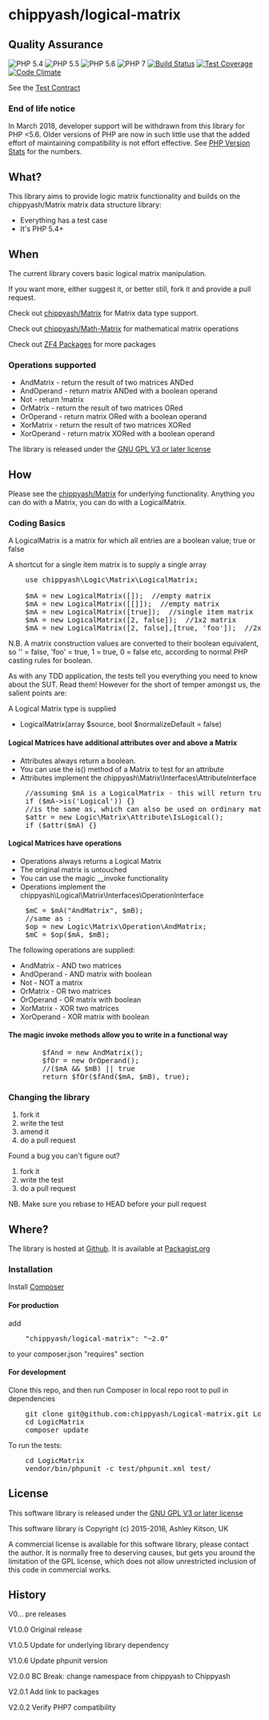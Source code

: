 # chippyash/logical-matrix

## Quality Assurance

![PHP 5.4](https://img.shields.io/badge/PHP-5.4-blue.svg)
![PHP 5.5](https://img.shields.io/badge/PHP-5.5-blue.svg)
![PHP 5.6](https://img.shields.io/badge/PHP-5.6-blue.svg)
![PHP 7](https://img.shields.io/badge/PHP-7-blue.svg)
[![Build Status](https://travis-ci.org/chippyash/Logical-matrix.svg?branch=master)](https://travis-ci.org/chippyash/Logical-matrix)
[![Test Coverage](https://codeclimate.com/github/chippyash/Logical-matrix/badges/coverage.svg)](https://codeclimate.com/github/chippyash/Logical-matrix/coverage)
[![Code Climate](https://codeclimate.com/github/chippyash/Logical-matrix/badges/gpa.svg)](https://codeclimate.com/github/chippyash/Logical-matrix)

See the [Test Contract](https://github.com/chippyash/Logical-matrix/blob/master/docs/Test-Contract.md)

### End of life notice

In March 2018, developer support will be withdrawn from this library for PHP <5.6. Older
versions of PHP are now in such little use that the added effort of maintaining 
compatibility is not effort effective.  See [PHP Version Stats](https://seld.be/notes/php-versions-stats-2017-1-edition)
 for the numbers.

## What?

This library aims to provide logic matrix functionality and builds on the
chippyash/Matrix matrix data structure library:

*  Everything has a test case
*  It's PHP 5.4+

## When

The current library covers basic logical matrix manipulation.

If you want more, either suggest it, or better still, fork it and provide a pull request.

Check out [chippyash/Matrix](https://github.com/chippyash/Matrix) for Matrix data type support.

Check out [chippyash/Math-Matrix](https://github.com/chippyash/Math-Matrix) for mathematical matrix operations

Check out [ZF4 Packages](http://zf4.biz/packages?utm_source=github&utm_medium=web&utm_campaign=blinks&utm_content=logicmatrix) for more packages

### Operations supported

*  AndMatrix - return the result of two matrices ANDed
*  AndOperand - return matrix ANDed with a boolean operand
*  Not - return !matrix
*  OrMatrix - return the result of two matrices ORed
*  OrOperand - return matrix ORed with a boolean operand
*  XorMatrix - return the result of two matrices XORed
*  XorOperand - return matrix XORed with a boolean operand

The library is released under the [GNU GPL V3 or later license](http://www.gnu.org/copyleft/gpl.html)

## How

Please see the [chippyash/Matrix](https://github.com/chippyash/Matrix) for underlying
functionality.  Anything you can do with a Matrix, you can do with a LogicalMatrix.

### Coding Basics

A LogicalMatrix is a matrix for which all entries are a boolean value; true or false

A shortcut for a single item matrix is to supply a single array

<pre>
    use chippyash\Logic\Matrix\LogicalMatrix;

    $mA = new LogicalMatrix([]);  //empty matrix
    $mA = new LogicalMatrix([[]]);  //empty matrix
    $mA = new LogicalMatrix([true]);  //single item matrix
    $mA = new LogicalMatrix([2, false]);  //1x2 matrix
    $mA = new LogicalMatrix([2, false],[true, 'foo']);  //2x2 matrix
</pre>

N.B.  A matrix construction values are converted to their boolean equivalent, so
'' = false, 'foo' = true, 1 = true, 0 = false etc, according to normal PHP casting
rules for boolean.

As with any TDD application, the tests tell you everything you need to know about
the SUT.  Read them!  However for the short of temper amongst us, the salient
points are:

A Logical Matrix type is supplied

*  LogicalMatrix(array $source, bool $normalizeDefault = false)

#### Logical Matrices have additional attributes over and above a Matrix

*  Attributes always return a boolean.
*  You can use the is() method of a Matrix to test for an attribute
*  Attributes implement the chippyash\Matrix\Interfaces\AttributeInterface

<pre>
    //assuming $mA is a LogicalMatrix - this will return true
    if ($mA->is('Logical')) {}
    //is the same as, which can also be used on ordinary matrices
    $attr = new Logic\Matrix\Attribute\IsLogical();
    if ($attr($mA) {}
</pre>

#### Logical Matrices have operations

*  Operations always returns a Logical Matrix
*  The original matrix is untouched
*  You can use the magic __invoke functionality
*  Operations implement the chippyash\Logical\Matrix\Interfaces\OperationInterface

<pre>
    $mC = $mA("AndMatrix", $mB);
    //same as :
    $op = new Logic\Matrix\Operation\AndMatrix;
    $mC = $op($mA, $mB);
</pre>

The following operations are supplied:

- AndMatrix - AND two matrices
- AndOperand - AND matrix with boolean
- Not - NOT a matrix
- OrMatrix - OR two matrices
- OrOperand - OR matrix with boolean
- XorMatrix - XOR two matrices
- XorOperand - XOR matrix with boolean

#### The magic invoke methods allow you to write in a functional way

<pre>
        $fAnd = new AndMatrix();
        $fOr = new OrOperand();
        //($mA && $mB) || true
        return $fOr($fAnd($mA, $mB), true);
</pre>

### Changing the library

1.  fork it
2.  write the test
3.  amend it
4.  do a pull request

Found a bug you can't figure out?

1.  fork it
2.  write the test
3.  do a pull request

NB. Make sure you rebase to HEAD before your pull request

## Where?

The library is hosted at [Github](https://github.com/chippyash/Logical-matrix). It is
available at [Packagist.org](https://packagist.org/packages/chippyash/logical-matrix)

### Installation

Install [Composer](https://getcomposer.org/)

#### For production

add

<pre>
    "chippyash/logical-matrix": "~2.0"
</pre>

to your composer.json "requires" section

#### For development

Clone this repo, and then run Composer in local repo root to pull in dependencies

<pre>
    git clone git@github.com:chippyash/Logical-matrix.git LogicMatrix
    cd LogicMatrix
    composer update
</pre>

To run the tests:

<pre>
    cd LogicMatrix
    vendor/bin/phpunit -c test/phpunit.xml test/
</pre>

## License

This software library is released under the [GNU GPL V3 or later license](http://www.gnu.org/copyleft/gpl.html)

This software library is Copyright (c) 2015-2016, Ashley Kitson, UK

A commercial license is available for this software library, please contact the author. 
It is normally free to deserving causes, but gets you around the limitation of the GPL
license, which does not allow unrestricted inclusion of this code in commercial works.

## History

V0...  pre releases

V1.0.0 Original release

V1.0.5 Update for underlying library dependency

V1.0.6 Update phpunit version

V2.0.0 BC Break: change namespace from chippyash to Chippyash

V2.0.1 Add link to packages

V2.0.2 Verify PHP7 compatibility
